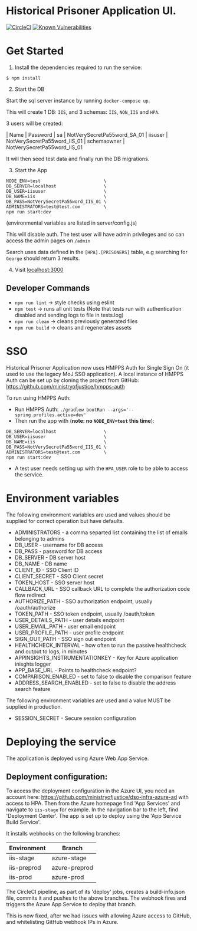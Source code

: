 # Historical Prisoner Application UI.

[![CircleCI](https://circleci.com/gh/ministryofjustice/hmpps-hpa/tree/master.svg?style=svg)](https://circleci.com/gh/ministryofjustice/hmpps-hpa/tree/master)
[![Known Vulnerabilities](https://snyk.io/test/github/ministryofjustice/hmpps-hpa/badge.svg)](https://snyk.io/test/github/ministryofjustice/hmpps-hpa)

# Get Started

1. Install the dependencies required to run the service:

  ```
  $ npm install
  ```  

2. Start the DB

Start the sql server instance by running `docker-compose up`.

This will create 1 DB: `IIS`, and 3 schemas: `IIS`, `NON_IIS` and `HPA`.

3 users will be created:

| Name         | Password
| sa           | NotVerySecretPa55word_SA_01
| iisuser      | NotVerySecretPa55word_IIS_01
| schemaowner  | NotVerySecretPa55word_IIS_01

It will then seed test data and finally run the DB migrations.

3. Start the App

```
NODE_ENV=test                        \
DB_SERVER=localhost                  \
DB_USER=iisuser                      \
DB_NAME=iis                          \
DB_PASS=NotVerySecretPa55word_IIS_01 \
ADMINISTRATORS=test@test.com         \
npm run start:dev
```

(environmental variables are listed in server/config.js)

This will disable auth.
The test user will have admin privileges and so can access the admin pages on `/admin`

Search uses data defined in the `[HPA].[PRISONERS]` table, e.g searching for `George` should return 3 results.
  
4. Visit [localhost:3000](http://localhost:3000/)

## Developer Commands

 - `npm run lint` -> style checks using eslint
 - `npm test` -> runs all unit tests
 (Note that tests run with authentication disabled and sending logs to file in tests.log)
 - `npm run clean` -> cleans previously generated files
 - `npm run build` -> cleans and regenerates assets

# SSO

Historical Prisoner Application now uses HMPPS Auth for Single Sign On (it used to use the legacy MoJ SSO application).
A local instance of HMPPS Auth can be set up by cloning the project from GitHub: https://github.com/ministryofjustice/hmpps-auth

To run using HMPPS Auth:
* Run HMPPS Auth: `./gradlew bootRun --args='--spring.profiles.active=dev'`
* Then run the app with (**note: no `NODE_ENV=test` this time**):
```
DB_SERVER=localhost                  \
DB_USER=iisuser                      \
DB_NAME=iis                          \
DB_PASS=NotVerySecretPa55word_IIS_01 \
ADMINISTRATORS=test@test.com         \
npm run start:dev
```
* A test user needs setting up with the `HPA_USER` role to be able to access the service.


# Environment variables

The following environment variables are used and values should be supplied for correct operation but have defaults.

* ADMINISTRATORS - a comma separted list containing the list of emails belonging to admins
* DB_USER - username for DB access
* DB_PASS - password for DB access
* DB_SERVER - DB server host
* DB_NAME - DB name
* CLIENT_ID - SSO Client ID
* CLIENT_SECRET - SSO Client secret
* TOKEN_HOST - SSO server host
* CALLBACK_URL - SSO callback URL to complete the authorization code flow redirect
* AUTHORIZE_PATH - SSO authorization endpoint, usually /oauth/authorize
* TOKEN_PATH - SSO token endpoint, usually /oauth/token
* USER_DETAILS_PATH - user details endpoint
* USER_EMAIL_PATH - user email endpoint
* USER_PROFILE_PATH - user profile endpoint
* SIGN_OUT_PATH - SSO sign out endpoint
* HEALTHCHECK_INTERVAL - how often to run the passive healthcheck and output to logs, in minutes
* APPINSIGHTS_INSTRUMENTATIONKEY - Key for Azure application inisghts logger
* APP_BASE_URL - Points to healthcheck endpoint?
* COMPARISON_ENABLED - set to false to disable the comparison feature
* ADDRESS_SEARCH_ENABLED - set to false to disable the address search feature

The following environment variables are used and a value MUST be supplied in production.

* SESSION_SECRET - Secure session configuration
 
# Deploying the service

The application is deployed using Azure Web App Service.

## Deployment configuration:

To access the deployment configuration in the Azure UI, you need an account here:
https://github.com/ministryofjustice/dso-infra-azure-ad with access to HPA. Then from the Azure
homepage find 'App Services' and navigate to `iis-stage` for example. In the navigation bar to the 
left, find 'Deployment Center'. The app is set up to deploy using the 'App Service Build Service'.

It installs webhooks on the following branches:

| Environment | Branch        |
|-------------|---------------|
| iis-stage   | azure-stage   |
| iis-preprod | azure-preprod |
| iis-prod    | azure-prod    |

The CircleCI pipeline, as part of its 'deploy' jobs, creates a build-info.json file,
commits it and pushes to the above branches. The webhook fires and triggers the Azure App Service 
to deploy that branch.

This is now fixed, after we had issues with allowing Azure access to GitHub, and whitelisting GitHub 
webhook IPs in Azure.
